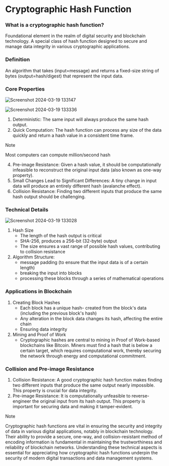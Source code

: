 # Cryptographic Hash Function
### What is  a cryptographic hash function?
Foundational element in the realm of digital security and blockchain technology. A special class of hash function designed to secure and manage data integrity in various cryptographic applications.

### Definition
An algorithm that takes (input=message) and returns a fixed-size string of bytes (output=hash/digest) that represent the input data.

### Core Properties
![Screenshot 2024-03-19 133147](https://github.com/adeliafebriani/Tijarah-Blockchain-Notes/assets/162258265/431a2332-7ead-49f2-9a99-775c07b5b8eb)

![Screenshot 2024-03-19 133336](https://github.com/adeliafebriani/Tijarah-Blockchain-Notes/assets/162258265/22c4a349-991c-4896-92d9-75abb87a8c7f)

1. Deterministic: The same input will always produce the same hash output.
2. Quick Computation: The hash function can process any size of the data quickly and return a hash value in a consistent time frame.

> [!Note]
> Most computers can compute million/second hash

4. Pre-image Resistance: Given a hash value, it should be computationally infeasible to reconstruct the original input data (also known as one-way property).
5. Small Changes Lead to Significant Differences: A tiny change in input data will produce an entirely different hash (avalanche effect).
6. Collision Resistance: Finding two different inputs that produce the same hash output should be challenging.

### Technical Details
![Screenshot 2024-03-19 133028](https://github.com/adeliafebriani/Tijarah-Blockchain-Notes/assets/162258265/5a473b38-83f7-4127-b436-1f381aa8e72e)

1. Hash Size
   * The length of the hash output is critical
   * SHA-256, produces a 256-bit (32-byte) output
   * The size ensures a vast range of possible hash values, contributing to collision resistance
2. Algorithm Structure:
   * message padding (to ensure that the input data is of a certain length)
   * breaking the input into blocks
   * processing these blocks through a series of mathematical operations

### Applications in Blockchain
1. Creating Block Hashes
   * Each block has a unique hash- created from the block's data (including the previous block's hash)
   * Any alteration in the block data changes its hash, affecting the entire chain
   * Ensuring data integrity
3. Mining and Proof of Work
   * Cryptographic hashes are central to mining in Proof of Work-based blockchains like Bitcoin. Miners must find a hash that is below a certain target, which requires computational work, thereby securing the network through energy and computational commitment.

### Collision and Pre-image Resistance
1. Collision Resistance: A good cryptographic hash function makes finding two different inputs that produce the same output nearly impossible. This property is crucial for data integrity.
2. Pre-image Resistance: It is computationally unfeasible to reverse-engineer the original input from its hash output. This property is important for securing data and making it tamper-evident.

> [!NOTE]
> Cryptographic hash functions are vital in ensuring the security and integrity of data in various digital applications, notably in blockchain technology. Their ability to provide a secure, one-way, and collision-resistant method of encoding information is fundamental in maintaining the trustworthiness and reliability of blockchain networks. Understanding these technical aspects is essential for appreciating how cryptographic hash functions underpin the security of modern digital transactions and data management systems.

